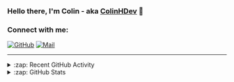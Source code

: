 ### Hello there, I'm Colin - aka [ColinHDev](https://github.com/ColinHDev) 👋

### Connect with me:

<a href="https://github.com/ColinHDev"><img src="https://img.icons8.com/bubbles/60/000000/github.png" alt="GitHub"/></a>
<a href="mailto:colinheidfeld@gmail.com"><img src="https://img.icons8.com/bubbles/60/000000/gmail-new.png" alt="Mail"/></a>


---


<details>
  <summary>:zap: Recent GitHub Activity</summary>

<!--START_SECTION:activity-->
1. 💪 Opened PR [#2074](https://github.com/OpenEnergyPlatform/ontology/pull/2074) in [OpenEnergyPlatform/ontology](https://github.com/OpenEnergyPlatform/ontology)
2. 🗣 Commented on [#34](https://github.com/OpenEnergyPlatform/oeo-tools/issues/34#issuecomment-2889848998) in [OpenEnergyPlatform/oeo-tools](https://github.com/OpenEnergyPlatform/oeo-tools)
3. ❗ Opened issue [#36](https://github.com/OpenEnergyPlatform/oeo-tools/issues/36) in [OpenEnergyPlatform/oeo-tools](https://github.com/OpenEnergyPlatform/oeo-tools)
4. 💪 Opened PR [#35](https://github.com/OpenEnergyPlatform/oeo-tools/pull/35) in [OpenEnergyPlatform/oeo-tools](https://github.com/OpenEnergyPlatform/oeo-tools)
5. ❗ Opened issue [#34](https://github.com/OpenEnergyPlatform/oeo-tools/issues/34) in [OpenEnergyPlatform/oeo-tools](https://github.com/OpenEnergyPlatform/oeo-tools)
6. 💪 Opened PR [#33](https://github.com/OpenEnergyPlatform/oeo-tools/pull/33) in [OpenEnergyPlatform/oeo-tools](https://github.com/OpenEnergyPlatform/oeo-tools)
7. ❗ Opened issue [#32](https://github.com/OpenEnergyPlatform/oeo-tools/issues/32) in [OpenEnergyPlatform/oeo-tools](https://github.com/OpenEnergyPlatform/oeo-tools)
8. 🗣 Commented on [#2073](https://github.com/OpenEnergyPlatform/ontology/pull/2073#issuecomment-2887193500) in [OpenEnergyPlatform/ontology](https://github.com/OpenEnergyPlatform/ontology)
9. 🎉 Merged PR [#2043](https://github.com/OpenEnergyPlatform/ontology/pull/2043) in [OpenEnergyPlatform/ontology](https://github.com/OpenEnergyPlatform/ontology)
10. 🗣 Commented on [#2073](https://github.com/OpenEnergyPlatform/ontology/pull/2073#issuecomment-2887167726) in [OpenEnergyPlatform/ontology](https://github.com/OpenEnergyPlatform/ontology)
<!--END_SECTION:activity-->

</details>

<details>
  <summary>:zap: GitHub Stats</summary>

  <img alt="ColinHDev's GitHub Stats" src="https://github-readme-stats.vercel.app/api?username=ColinHDev&theme=dark&count_private=true&show_icons=true&hide_rank=true&include_all_commits=true" />
  <img alt="ColinHDev's GitHub Stats" src="https://github-readme-stats.vercel.app/api/top-langs/?username=ColinHDev&theme=dark&show_icons=true" />
  <img alt="ColinHDev's GitHub Stats" src="https://github-profile-trophy.vercel.app/?username=ColinHDev&theme=darkhub" />

</details>
